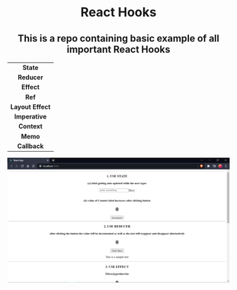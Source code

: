 <div align="center">
<h1>React Hooks</h1>
<h2>This is a repo containing basic example of all important React Hooks</h2>

|                   |
|:-----------------:|
| **State**         |
| **Reducer**       |
| **Effect**        |
| **Ref**           |
| **Layout Effect** |
| **Imperative**    |
| **Context**       |
| **Memo**          |
| **Callback**      |
  
<img src="public/Capture.PNG" >
</div>
